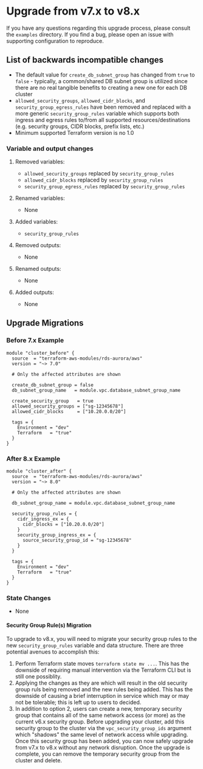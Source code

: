 # Upgrade from v7.x to v8.x

If you have any questions regarding this upgrade process, please consult the `examples` directory.
If you find a bug, please open an issue with supporting configuration to reproduce.

## List of backwards incompatible changes

- The default value for `create_db_subnet_group` has changed from `true` to `false` - typically, a common/shared DB subnet group is utilized since there are no real tangible benefits to creating a new one for each DB cluster
- `allowed_security_groups`, `allowed_cidr_blocks`, and `security_group_egress_rules` have been removed and replaced with a more generic `security_group_rules` variable which supports both ingress and egress rules to/from all supported resources/destinations (e.g. security groups, CIDR blocks, prefix lists, etc.)
- Minimum supported Terraform version is no 1.0

### Variable and output changes

1. Removed variables:

   - `allowed_security_groups` replaced by `security_group_rules`
   - `allowed_cidr_blocks` replaced by `security_group_rules`
   - `security_group_egress_rules` replaced by `security_group_rules`

2. Renamed variables:

   - None

3. Added variables:

   - `security_group_rules`

4. Removed outputs:

   - None

5. Renamed outputs:

   - None

6. Added outputs:

   - None

## Upgrade Migrations

### Before 7.x Example

```hcl
module "cluster_before" {
  source  = "terraform-aws-modules/rds-aurora/aws"
  version = "~> 7.0"

  # Only the affected attributes are shown

  create_db_subnet_group = false
  db_subnet_group_name   = module.vpc.database_subnet_group_name

  create_security_group   = true
  allowed_security_groups = ["sg-12345678"]
  allowed_cidr_blocks     = ["10.20.0.0/20"]

  tags = {
    Environment = "dev"
    Terraform   = "true"
  }
}
```

### After 8.x Example

```hcl
module "cluster_after" {
  source  = "terraform-aws-modules/rds-aurora/aws"
  version = "~> 8.0"

  # Only the affected attributes are shown

  db_subnet_group_name = module.vpc.database_subnet_group_name

  security_group_rules = {
    cidr_ingress_ex = {
      cidr_blocks = ["10.20.0.0/20"]
    }
    security_group_ingress_ex = {
      source_security_group_id = "sg-12345678"
    }
  }

  tags = {
    Environment = "dev"
    Terraform   = "true"
  }
}
```

### State Changes

- None

#### Security Group Rule(s) Migration

To upgrade to v8.x, you will need to migrate your security group rules to the new `security_group_rules` variable and data structure. There are three potential avenues to accomplish this:

1. Perform Terraform state moves `terraform state mv ...`. This has the downside of requiring manual intervention via the Terraform CLI but is still one possiblity.
2. Applying the changes as they are which will result in the old security group ruls being removed and the new rules being added. This has the downside of causing a brief interruption in service which may or may not be tolerable; this is left up to users to decided.
3. In addition to option 2, users can create a new, temporary security group that contains all of the same network access (or more) as the current v6.x security group. Before upgrading your cluster, add this security group to the cluster via the `vpc_security_group_ids` argument which "shadows" the same level of network access while upgrading. Once this security group has been added, you can now safely upgrade from v7.x to v8.x without any network disruption. Once the upgrade is complete, you can remove the temporary security group from the cluster and delete.
